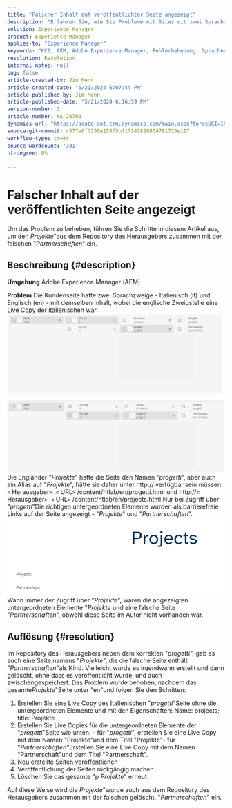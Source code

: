 ```yaml
---
title: "Falscher Inhalt auf veröffentlichter Seite angezeigt"
description: "Erfahren Sie, wie Sie Probleme mit Sites mit zwei Sprachzweigen beheben können."
solution: Experience Manager
product: Experience Manager
applies-to: "Experience Manager"
keywords: "KCS, AEM, Adobe Experience Manager, Fehlerbehebung, Sprachen, Inhalt, veröffentlichte Seite, Englisch, Italienisch"
resolution: Resolution
internal-notes: null
bug: false
article-created-by: Jim Menn
article-created-date: "5/21/2024 6:07:44 PM"
article-published-by: Jim Menn
article-published-date: "5/21/2024 6:16:59 PM"
version-number: 3
article-number: KA-20799
dynamics-url: "https://adobe-ent.crm.dynamics.com/main.aspx?forceUCI=1&pagetype=entityrecord&etn=knowledgearticle&id=78da3bff-9c17-ef11-9f8a-6045bd006268"
source-git-commit: c577e0f3256e155f5bf17141828804781715e117
workflow-type: tm+mt
source-wordcount: '331'
ht-degree: 0%

---
```


# Falscher Inhalt auf der veröffentlichten Seite angezeigt


Um das Problem zu beheben, führen Sie die Schritte in diesem Artikel aus, um den *Projekte*&quot;aus dem Repository des Herausgebers zusammen mit der falschen &quot;*Partnerschaften*&quot; ein.

## Beschreibung {#description}


<b>Umgebung</b>
Adobe Experience Manager (AEM)

<b>Problem</b>
Die Kundenseite hatte zwei Sprachzweige - Italienisch (it) und Englisch (en) - mit demselben Inhalt, wobei die englische Zweigstelle eine Live Copy der italienischen war.
![](assets/___79da3bff-9c17-ef11-9f8a-6045bd006268___.png)

![](assets/___7bda3bff-9c17-ef11-9f8a-6045bd006268___.png)
Die Engländer &quot;*Projekte*&quot; hatte die Seite den Namen &quot;*progetti*&quot;, aber auch ein Alias auf &quot;*Projekte*&quot;, hätte sie daher unter http:// verfügbar sein müssen.`<` Herausgeber`>` .`<` URL`>` /content/htlab/en/progetti.html und http://`<` Herausgeber`>` .`<` URL`>` /content/htlab/en/projects.html
Nur bei Zugriff über &quot;*progetti*&quot;Die richtigen untergeordneten Elemente wurden als barrierefreie Links auf der Seite angezeigt - &quot;*Projekte*&quot; und &quot;*Partnerschaften*&quot;.
![](assets/___7dda3bff-9c17-ef11-9f8a-6045bd006268___.png)
Wann immer der Zugriff über &quot;*Projekte*&quot;, waren die angezeigten untergeordneten Elemente &quot;*Projekte* und eine falsche Seite &quot;*Partnerschaften*&quot;, obwohl diese Seite im Autor nicht vorhanden war.


## Auflösung {#resolution}


Im Repository des Herausgebers neben dem korrekten &quot;*progetti*&quot;, gab es auch eine Seite namens &quot;*Projekte*&quot;, die die falsche Seite enthält &quot;*Partnerschaften*&quot;als Kind.
Vielleicht wurde es irgendwann erstellt und dann gelöscht, ohne dass es veröffentlicht wurde, und auch zwischengespeichert.
Das Problem wurde behoben, nachdem das gesamte*Projekte*&quot;Seite unter &quot;en&quot;und folgen Sie den Schritten:

1. Erstellen Sie eine Live Copy des Italienischen &quot;*progetti*&quot;Seite ohne die untergeordneten Elemente und mit den Eigenschaften: Name: projects; title: Projekte
2. Erstellen Sie Live Copies für die untergeordneten Elemente der &quot;*progetti*&quot;Seite wie unten: - für &quot;*progetti*&quot;, erstellen Sie eine Live Copy mit dem Namen &quot;Projekte&quot;und dem Titel &quot;Projekte&quot;- für &quot;*Partnerschaften*&quot;Erstellen Sie eine Live Copy mit dem Namen &quot;Partnerschaft&quot;und dem Titel &quot;Partnerschaft&quot;.
3. Neu erstellte Seiten veröffentlichen
4. Veröffentlichung der Seiten rückgängig machen
5. Löschen Sie das gesamte &quot;p *Projekte*&quot; erneut.

Auf diese Weise wird die *Projekte*&quot;wurde auch aus dem Repository des Herausgebers zusammen mit der falschen gelöscht. &quot;*Partnerschaften*&quot; ein.
